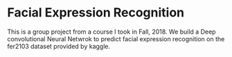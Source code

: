 # Facial Expression Recognition 

This is a group project from a course I took in Fall, 2018. 
We build a Deep convolutional Neural Netwrok to predict facial expression recognition on the fer2103 dataset provided by kaggle. 
